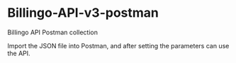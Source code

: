 # Billingo-API-v3-postman
Billingo API Postman collection

Import the JSON file into Postman, and after setting the parameters can use the API.
